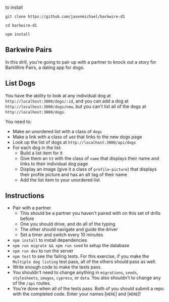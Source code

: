 to install

```
git clone https://github.com/jasenmichael/barkwire-d1

cd barkwire-d1

npm install
```





## Barkwire Pairs

In this drill, you're going to pair up with a partner to knock out a story for BarkWire Pairs, a dating app for dogs.

## List Dogs

You have the ability to look at any individual dog at `http://localhost:3000/dogs/:id`, and you can add a dog at `http://localhost:3000/dogs/new`, but you can't list all of the dogs at `http://localhost:3000/dogs`.

You need to:

* Make an unordered list with a class of `dogs`
* Make a link with a class of `add` that links to the new dogs page
* Look up the list of dogs at `http://localhost:3000/api/dogs`
* For each dog in the list:
    * Build a list item for it
    * Give them an `h3` with the class of `name` that displays their name and links to their individual dog page
    * Display an image (give it a class of `profile-picture`) that displays their profile picture and has an alt tag of their name
    * Add the list item to your unordered list

## Instructions

* Pair with a partner
    * This should be a partner you haven't paired with on this set of drills before
    * One you should drive, and do all of the typing
    * The other should navigate and guide the driver
    * Set a timer and switch every 10 minutes
* `npm install` to install dependencies
* `npm run migrate && npm run seed` to setup the database
* `npm run dev` to run the server
* `npm test` to see the failing tests. For this exercise, if you make the `Multiple dog listing` test pass, all of the others should pass as well.
* Write enough code to make the tests pass.
* You shouldn't need to change anything in `migrations`, `seeds`, `stylesheets`, `images`, `cypress`, or `data`. You also shouldn't to change any of the `/api` routes.
* You're done when all of the tests pass. Both of you should submit a repo with the completed code. Enter your names [`HERE`] and [`HERE`]!
